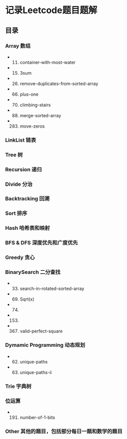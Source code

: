 # 记录Leetcode题目题解

## 目录

### Array 数组
- 11. container-with-most-water
- 15. 3sum
- 26. remove-duplicates-from-sorted-array
- 66. plus-one
- 70. climbing-stairs
- 88. merge-sorted-array
- 283. move-zeros

### LinkList 链表

### Tree 树

### Recursion 递归

### Divide 分治

### Backtracking 回溯

### Sort 排序

### Hash 哈希表和映射

### BFS & DFS 深度优先和广度优先

### Greedy 贪心

### BinarySearch 二分查找
- 33. search-in-rotated-sorted-array
- 69. Sqrt(x)
- 74.
- 153.
- 367. valid-perfect-square

### Dymamic Programming 动态规划
- 62. unique-paths
- 63. unique-paths-ii

### Trie 字典树

### 位运算
- 191. number-of-1-bits

### Other 其他的题目，包括部分每日一题和数学的题目